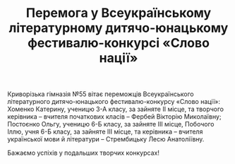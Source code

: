 ﻿---
title: Перемога у Всеукраїнському літературному дитячо-юнацькому фестивалю-конкурсі «Слово нації»
---

Криворізька гімназія №55 вітає переможців Всеукраїнського літературного дитячо-юнацького фестивалю-конкурсу «Слово нації»: Хоменко Катерину, ученицю 3-А класу, за зайняте II місце, та творчого керівника – вчителя початкових класів – Фербей Вікторію Миколаївну; Постоєнко Ольгу, ученицю 6-Б класу, за зайняте III місце, Побочого Іллю, учня 6-Б класу, за зайняте III місце, та керівника – вчителя української мови й літератури – Стрембицьку Лесю Анатоліївну.

Бажаємо успіхів у подальших творчих конкурсах!

<slideshow />
